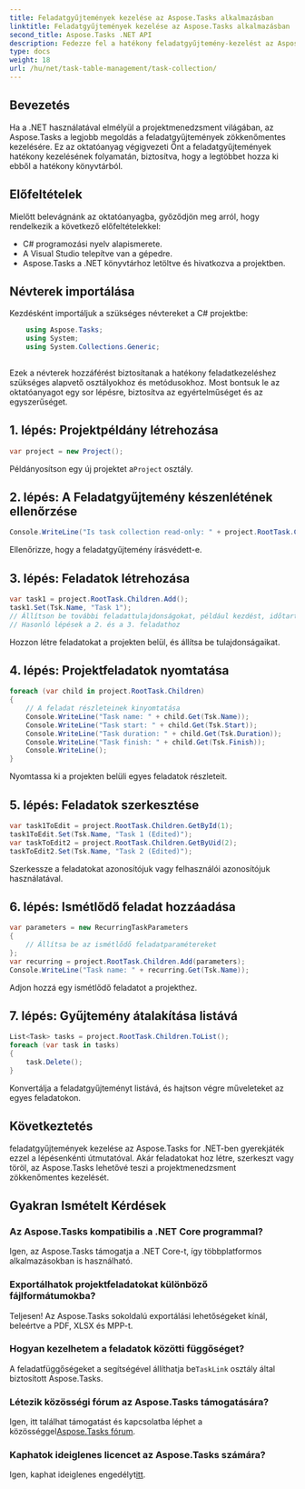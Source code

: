 ```yaml
---
title: Feladatgyűjtemények kezelése az Aspose.Tasks alkalmazásban
linktitle: Feladatgyűjtemények kezelése az Aspose.Tasks alkalmazásban
second_title: Aspose.Tasks .NET API
description: Fedezze fel a hatékony feladatgyűjtemény-kezelést az Aspose.Tasks for .NET-ben. A létrehozástól a szerkesztésig könnyedén sajátíthatja el a projektmenedzsmentet.
type: docs
weight: 18
url: /hu/net/task-table-management/task-collection/
---
```

## Bevezetés
Ha a .NET használatával elmélyül a projektmenedzsment világában, az Aspose.Tasks a legjobb megoldás a feladatgyűjtemények zökkenőmentes kezelésére. Ez az oktatóanyag végigvezeti Önt a feladatgyűjtemények hatékony kezelésének folyamatán, biztosítva, hogy a legtöbbet hozza ki ebből a hatékony könyvtárból.
## Előfeltételek
Mielőtt belevágnánk az oktatóanyagba, győződjön meg arról, hogy rendelkezik a következő előfeltételekkel:
- C# programozási nyelv alapismerete.
- A Visual Studio telepítve van a gépedre.
- Aspose.Tasks a .NET könyvtárhoz letöltve és hivatkozva a projektben.
## Névterek importálása
Kezdésként importáljuk a szükséges névtereket a C# projektbe:
```csharp
	using Aspose.Tasks;
    using System;
    using System.Collections.Generic;
    
```
Ezek a névterek hozzáférést biztosítanak a hatékony feladatkezeléshez szükséges alapvető osztályokhoz és metódusokhoz.
Most bontsuk le az oktatóanyagot egy sor lépésre, biztosítva az egyértelműséget és az egyszerűséget.
## 1. lépés: Projektpéldány létrehozása
```csharp
var project = new Project();
```
 Példányosítson egy új projektet a`Project` osztály.
## 2. lépés: A Feladatgyűjtemény készenlétének ellenőrzése
```csharp
Console.WriteLine("Is task collection read-only: " + project.RootTask.Children.IsReadOnly);
```
Ellenőrizze, hogy a feladatgyűjtemény írásvédett-e.
## 3. lépés: Feladatok létrehozása
```csharp
var task1 = project.RootTask.Children.Add();
task1.Set(Tsk.Name, "Task 1");
// Állítson be további feladattulajdonságokat, például kezdést, időtartamot és befejezést
// Hasonló lépések a 2. és a 3. feladathoz
```
Hozzon létre feladatokat a projekten belül, és állítsa be tulajdonságaikat.
## 4. lépés: Projektfeladatok nyomtatása
```csharp
foreach (var child in project.RootTask.Children)
{
    // A feladat részleteinek kinyomtatása
    Console.WriteLine("Task name: " + child.Get(Tsk.Name));
    Console.WriteLine("Task start: " + child.Get(Tsk.Start));
    Console.WriteLine("Task duration: " + child.Get(Tsk.Duration));
    Console.WriteLine("Task finish: " + child.Get(Tsk.Finish));
    Console.WriteLine();
}
```
Nyomtassa ki a projekten belüli egyes feladatok részleteit.
## 5. lépés: Feladatok szerkesztése
```csharp
var task1ToEdit = project.RootTask.Children.GetById(1);
task1ToEdit.Set(Tsk.Name, "Task 1 (Edited)");
var taskToEdit2 = project.RootTask.Children.GetByUid(2);
taskToEdit2.Set(Tsk.Name, "Task 2 (Edited)");
```
Szerkessze a feladatokat azonosítójuk vagy felhasználói azonosítójuk használatával.
## 6. lépés: Ismétlődő feladat hozzáadása
```csharp
var parameters = new RecurringTaskParameters
{
    // Állítsa be az ismétlődő feladatparamétereket
};
var recurring = project.RootTask.Children.Add(parameters);
Console.WriteLine("Task name: " + recurring.Get(Tsk.Name));
```
Adjon hozzá egy ismétlődő feladatot a projekthez.
## 7. lépés: Gyűjtemény átalakítása listává
```csharp
List<Task> tasks = project.RootTask.Children.ToList();
foreach (var task in tasks)
{
    task.Delete();
}
```
Konvertálja a feladatgyűjteményt listává, és hajtson végre műveleteket az egyes feladatokon.
## Következtetés
feladatgyűjtemények kezelése az Aspose.Tasks for .NET-ben gyerekjáték ezzel a lépésenkénti útmutatóval. Akár feladatokat hoz létre, szerkeszt vagy töröl, az Aspose.Tasks lehetővé teszi a projektmenedzsment zökkenőmentes kezelését.
## Gyakran Ismételt Kérdések
### Az Aspose.Tasks kompatibilis a .NET Core programmal?
Igen, az Aspose.Tasks támogatja a .NET Core-t, így többplatformos alkalmazásokban is használható.
### Exportálhatok projektfeladatokat különböző fájlformátumokba?
Teljesen! Az Aspose.Tasks sokoldalú exportálási lehetőségeket kínál, beleértve a PDF, XLSX és MPP-t.
### Hogyan kezelhetem a feladatok közötti függőséget?
 A feladatfüggőségeket a segítségével állíthatja be`TaskLink` osztály által biztosított Aspose.Tasks.
### Létezik közösségi fórum az Aspose.Tasks támogatására?
 Igen, itt találhat támogatást és kapcsolatba léphet a közösséggel[Aspose.Tasks fórum](https://forum.aspose.com/c/tasks/15).
### Kaphatok ideiglenes licencet az Aspose.Tasks számára?
 Igen, kaphat ideiglenes engedélyt[itt](https://purchase.aspose.com/temporary-license/).